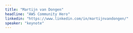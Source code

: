 ```yaml
---
title: "Martijn van Dongen"
headline: "AWS Community Hero"
linkedin: "https://www.linkedin.com/in/martijnvandongen/"
speaker: "keynote"
---
```


